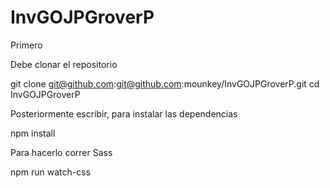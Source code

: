 # InvGOJPGroverP



Primero 

Debe clonar el repositorio 

git clone git@github.com:git@github.com:mounkey/InvGOJPGroverP.git
cd InvGOJPGroverP

Posteriormente escribir, para instalar las dependencias

   npm install

Para hacerlo correr Sass
  
  npm run watch-css
